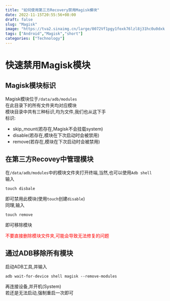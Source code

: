```yaml
---
title: "如何使用第三方Recovery禁用Magisk模块"
date: 2022-11-15T20:55:56+08:00
draft: false
slug: "Magisk"
image: "https://tva2.sinaimg.cn/large/0072Vf1pgy1foxk76lzl8j31hc0u0dxk.jpg"
tags: ["Android","Magisk","short"]
categories: ["Technology"]
---
```

# 快速禁用Magisk模块
## Magisk模块标识
Magisk模块位于`/data/adb/modules`  
在此目录下的所有文件夹均对应模块   
模块目录中共有三种标识,均为文件,我们也从这下手  
标识:
- skip_mount(若存在,Magisk不会挂载system)
- disable(若存在,模块在下次启动时会被禁用)
- remove(若存在,模块在下次启动时会被禁用)

## 在第三方Recovey中管理模块
在`/data/adb/modules`中的模块文件夹打开终端,当然,也可以使用`Adb shell`  
输入  
```
touch disbale
```
即可禁用此模块(使用`touch`创建`disable`)  
同理,输入
```
touch remove
```
即可移除模块  

<font color="red">不要直接删除模块文件夹,可能会导致无法修复的问题</font>

## 通过ADB移除所有模块
启动ADB工具,并输入
```
adb wait-for-device shell magisk --remove-modules
```
再连接设备,并开机(System)  
若还是无法启动,强制重启一次即可  

<meting-js server="netease" type="song" id="1992552055">
